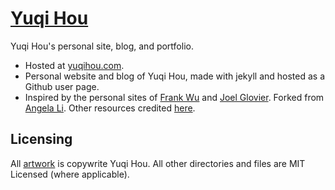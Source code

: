 [Yuqi Hou](yuqihou.com)
====

Yuqi Hou's personal site, blog, and portfolio. 

* Hosted at [yuqihou.com](yuqihou.com).
* Personal website and blog of Yuqi Hou, made with jekyll and hosted as a Github user page. 
* Inspired by the personal sites of [Frank Wu](http://frankjwu.com) and [Joel Glovier](http://frankjwu.com). Forked from [Angela Li](https://github.com/angelali/portfolio). Other resources credited [here](yuqihou.com/lists).

Licensing
----
All [artwork](yuqihou.com/art) is copywrite Yuqi Hou. All other directories and files are MIT Licensed (where applicable).
